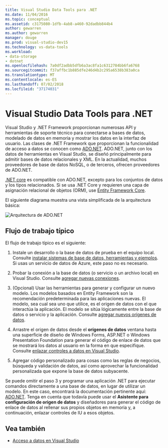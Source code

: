 ```yaml
---
title: Visual Studio Data Tools para .NET
ms.date: 11/04/2016
ms.topic: conceptual
ms.assetid: c3175080-1dfb-4ab8-a460-92dadbb844b4
author: gewarren
ms.author: gewarren
manager: douge
ms.prod: visual-studio-dev15
ms.technology: vs-data-tools
ms.workload:
- data-storage
- dotnet
ms.openlocfilehash: 7a0df2adbb5dfb6a3ac8fa1c6312784bb6fa6768
ms.sourcegitcommit: f37affbc1b885dfe246d4b2c295a6538b383a0ca
ms.translationtype: MT
ms.contentlocale: es-ES
ms.lasthandoff: 07/02/2018
ms.locfileid: "37174031"
---
```

# <a name="visual-studio-data-tools-for-net"></a>Visual Studio Data Tools para .NET

Visual Studio y .NET Framework proporcionan numerosas API y herramientas de soporte técnico para conectarse a bases de datos, modelado de datos en memoria y mostrar los datos en la interfaz de usuario. Las clases de .NET Framework que proporcionan la funcionalidad de acceso a datos se conocen como [ADO.NET](/dotnet/framework/data/adonet/index). ADO.NET, junto con los datos de herramientas en Visual Studio, se diseñó principalmente para admitir bases de datos relacionales y XML. En la actualidad, muchos proveedores de base de datos NoSQL, o de terceros, ofrecen proveedores de ADO.NET.

[.NET core](/dotnet/core/) es compatible con ADO.NET, excepto para los conjuntos de datos y los tipos relacionados. Si se usa .NET Core y requieren una capa de asignación relacional de objetos (ORM), use [Entity Framework Core](/ef/core/).

El siguiente diagrama muestra una vista simplificada de la arquitectura básica:

![Arquitectura de ADO.NET](../data-tools/media/raddata-ado-net-architecture-diagram.png)

## <a name="typical-workflow"></a>Flujo de trabajo típico

El flujo de trabajo típico es el siguiente:

1. Instale un desarrollo o la base de datos de prueba en el equipo local. Consulte [instalar sistemas de base de datos, herramientas y ejemplos](../data-tools/installing-database-systems-tools-and-samples.md). Si usas un servicio de datos de Azure, este paso no es necesario.

2. Probar la conexión a la base de datos (o servicio o un archivo local) en Visual Studio. Consulte [agregar nuevas conexiones](../data-tools/add-new-connections.md).

3. (Opcional) Usar las herramientas para generar y configurar un nuevo modelo. Los modelos basados en Entity Framework son la recomendación predeterminada para las aplicaciones nuevas. El modelo, sea cual sea uno que utilice, es el origen de datos con el que interactúa la aplicación. El modelo se sitúa lógicamente entre la base de datos o servicio y la aplicación. Consulte [agregar nuevos orígenes de datos](../data-tools/add-new-data-sources.md).

4. Arrastre el origen de datos desde el **orígenes de datos** ventana hasta una superficie de diseño de Windows Forms, ASP.NET o Windows Presentation Foundation para generar el código de enlace de datos que se mostrará los datos al usuario en la forma en que especifique. Consulte [enlazar controles a datos en Visual Studio](../data-tools/bind-controls-to-data-in-visual-studio.md).

5. Agregar código personalizado para cosas como las reglas de negocios, búsqueda y validación de datos, así como aprovechar la funcionalidad personalizada que expone la base de datos subyacente.

Se puede omitir el paso 3 y programar una aplicación .NET para ejecutar comandos directamente a una base de datos, en lugar de utilizar un modelo. En este caso, encontrará la documentación pertinente aquí: [ADO.NET](/dotnet/framework/data/adonet/index). Tenga en cuenta que todavía puede usar el **Asistente para configuración de origen de datos** y diseñadores para generar el código de enlace de datos al rellenar sus propios objetos en memoria y, a continuación, enlazar controles de IU a esos objetos.

## <a name="see-also"></a>Vea también

- [Acceso a datos en Visual Studio](../data-tools/accessing-data-in-visual-studio.md)